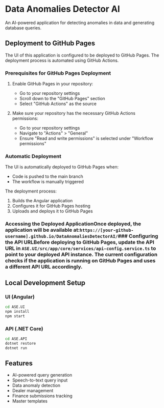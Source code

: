 # Data Anomalies Detector AI

An AI-powered application for detecting anomalies in data and generating database queries.

## Deployment to GitHub Pages

The UI of this application is configured to be deployed to GitHub Pages. The deployment process is automated using GitHub Actions.

### Prerequisites for GitHub Pages Deployment

1. Enable GitHub Pages in your repository:
   - Go to your repository settings
   - Scroll down to the "GitHub Pages" section
   - Select "GitHub Actions" as the source

2. Make sure your repository has the necessary GitHub Actions permissions:
   - Go to your repository settings
   - Navigate to "Actions" > "General"
   - Ensure "Read and write permissions" is selected under "Workflow permissions"

### Automatic Deployment

The UI is automatically deployed to GitHub Pages when:
- Code is pushed to the main branch
- The workflow is manually triggered

The deployment process:
1. Builds the Angular application
2. Configures it for GitHub Pages hosting
3. Uploads and deploys it to GitHub Pages

### Accessing the Deployed ApplicationOnce deployed, the application will be available at:`https://[your-github-username].github.io/DataAnomaliesDetectorAI/`### Configuring the API URLBefore deploying to GitHub Pages, update the API URL in `ASE.UI/src/app/core/services/api-config.service.ts` to point to your deployed API instance. The current configuration checks if the application is running on GitHub Pages and uses a different API URL accordingly.

## Local Development Setup

### UI (Angular)

```bash
cd ASE.UI
npm install
npm start
```

### API (.NET Core)

```bash
cd ASE.API
dotnet restore
dotnet run
```

## Features

- AI-powered query generation
- Speech-to-text query input
- Data anomaly detection
- Dealer management
- Finance submissions tracking
- Master templates 